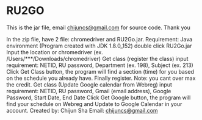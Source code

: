 # RU2GO
This is the jar file, email chijuncs@gmail.com for source code. Thank you

 In the zip file, have 2 file: chromedriver and RU2Go.jar.
Requirement: Java environment (Program created with JDK 1.8.0_152) double click RU2Go.jar
Input the location or chromedriver (ex. /Users/***/Downloads/chromedriver)
Get class (register the class)
input requirement: NETID, RU password, Department (ex. 198), Subject (ex. 213)
Click Get Class button, the program will find a section (time) for you based on the schedule you already have. Finally register.
Note: you cant over max the credit.
Get class (Update Google calendar from Webreg)
input requirement: NETID, RU password, Gmail (email address), Google Password, Start Date, End Date
Click Get Google button, the program will find your schedule on Webreg and Update to Google Calendar in your account.
Created by: Chijun Sha
Email: chijuncs@gmail.com
